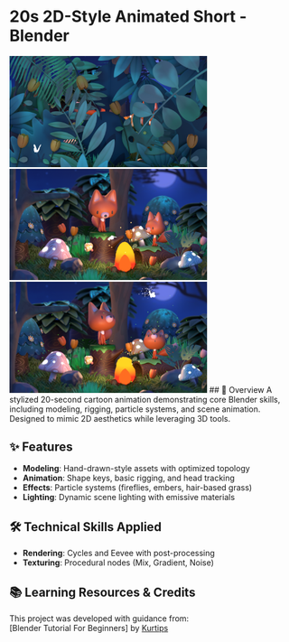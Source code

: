 # 20s 2D-Style Animated Short - Blender 

<img src="output/0001.png" width="350" alt="Output"> 
<img src="output/0062.png" width="350" alt="Output"> 
<img src="output/0245.png" width="350" alt="Output"> 
## 📌 Overview  
A stylized 20-second cartoon animation demonstrating core Blender skills, including modeling, rigging, particle systems, and scene animation. Designed to mimic 2D aesthetics while leveraging 3D tools.  

## ✨ Features  
- **Modeling**: Hand-drawn-style assets with optimized topology  
- **Animation**: Shape keys, basic rigging, and head tracking  
- **Effects**: Particle systems (fireflies, embers, hair-based grass)  
- **Lighting**: Dynamic scene lighting with emissive materials    

## 🛠️ Technical Skills Applied  
- **Rendering**: Cycles and Eevee with post-processing  
- **Texturing**: Procedural nodes (Mix, Gradient, Noise)    

## 📚 Learning Resources & Credits  
This project was developed with guidance from:  
 [Blender Tutorial For Beginners] by [Kurtips](https://www.youtube.com/watch?v=HM7TbsnZviM&list=PLWnbm0Hd_z4TNF18poVGNUVszKP74sdcJ)

